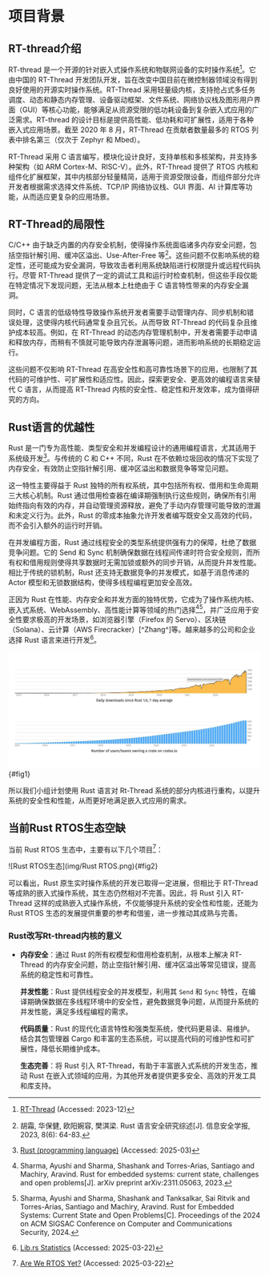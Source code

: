 # 项目背景

## RT-thread介绍

RT-thread 是一个开源的针对嵌入式操作系统和物联网设备的实时操作系统[^Wikipedia_2023b]。它由中国的 RT-Thread 开发团队开发，旨在改变中国目前在微控制器领域没有得到良好使用的开源实时操作系统。RT-Thread 采用轻量级内核，支持抢占式多任务调度、动态和静态内存管理、设备驱动框架、文件系统、网络协议栈及图形用户界面（GUI）等核心功能，能够满足从资源受限的低功耗设备到复杂嵌入式应用的广泛需求。RT-thread 的设计目标是提供高性能、低功耗和可扩展性，适用于各种嵌入式应用场景。截至 2020 年 8 月，RT-Thread 在贡献者数量最多的 RTOS 列表中排名第三（仅次于 Zephyr 和 Mbed）。

RT-Thread 采用 C 语言编写，模块化设计良好，支持单核和多核架构，并支持多种架构（如 ARM Cortex-M、RISC-V）。此外，RT-Thread 提供了 RTOS 内核和组件化扩展框架，其中内核部分轻量精简，适用于资源受限设备，而组件部分允许开发者根据需求选择文件系统、TCP/IP 网络协议栈、GUI 界面、AI 计算库等功能，从而适应更复杂的应用场景。

## RT-Thread的局限性

C/C++ 由于缺乏内置的内存安全机制，使得操作系统面临诸多内存安全问题，包括空指针解引用、缓冲区溢出、Use-After-Free 等[^2023rust]。这些问题不仅影响系统的稳定性，还可能成为安全漏洞，导致攻击者利用系统缺陷进行权限提升或远程代码执行。尽管 RT-Thread 提供了一定的调试工具和运行时检查机制，但这些手段仅能在特定情况下发现问题，无法从根本上杜绝由于 C 语言特性带来的内存安全漏洞。

同时，C 语言的低级特性导致操作系统开发者需要手动管理内存、同步机制和错误处理，这使得内核代码通常复杂且冗长。从而导致 RT-Thread 的代码复杂且维护成本较高。例如，在 RT-Thread 的动态内存管理机制中，开发者需要手动申请和释放内存，而稍有不慎就可能导致内存泄漏等问题，进而影响系统的长期稳定运行。

这些问题不仅影响 RT-Thread 在高安全性和高可靠性场景下的应用，也限制了其代码的可维护性、可扩展性和适应性。因此，探索更安全、更高效的编程语言来替代 C 语言，从而提高 RT-Thread 内核的安全性、稳定性和开发效率，成为值得研究的方向。

## Rust语言的优越性

Rust 是一门专为高性能、类型安全和并发编程设计的通用编程语言，尤其适用于系统级开发[^Wikipedia_2025]。与传统的 C 和 C++ 不同，Rust 在不依赖垃圾回收的情况下实现了内存安全，有效防止空指针解引用、缓冲区溢出和数据竞争等常见问题。

这一特性主要得益于 Rust 独特的所有权系统，其中包括所有权、借用和生命周期三大核心机制。Rust 通过借用检查器在编译期强制执行这些规则，确保所有引用始终指向有效的内存，并自动管理资源释放，避免了手动内存管理可能导致的泄漏和未定义行为。此外，Rust 的零成本抽象允许开发者编写既安全又高效的代码，而不会引入额外的运行时开销。

在并发编程方面，Rust 通过线程安全的类型系统提供强有力的保障，杜绝了数据竞争问题。它的 Send 和 Sync 机制确保数据在线程间传递时符合安全规则，而所有权和借用规则使得共享数据时无需加锁或额外的同步开销，从而提升并发性能。相比于传统的锁机制，Rust 还支持无数据竞争的并发模式，如基于消息传递的 Actor 模型和无锁数据结构，使得多线程编程更加安全高效。

正因为 Rust 在性能、内存安全和并发方面的独特优势，它成为了操作系统内核、嵌入式系统、WebAssembly、高性能计算等领域的热门选择[^sharma2023rust][^sharma2024rust]，并广泛应用于安全性要求极高的开发场景，如浏览器引擎（Firefox 的 Servo）、区块链（Solana）、云计算（AWS Firecracker）[^Zhang^]等。越来越多的公司和企业选择 Rust 语言来进行开发[^Lib.rs]。

![Rust下载量和公司使用情况](img/lib-rs-stats-rust-downloads-users.jpg){#fig1}

所以我们小组计划使用 Rust 语言对 Rt-Thread 系统的部分内核进行重构，以提升系统的安全性和性能，从而更好地满足嵌入式应用的需求。

## 当前Rust RTOS生态空缺

当前 Rust RTOS 生态中，主要有以下几个项目[^AreWeRTOSYet]：

![Rust RTOS生态](img/Rust RTOS.png){#fig2}

可以看出，Rust 原生实时操作系统的开发已取得一定进展，但相比于 RT-Thread 等成熟的嵌入式操作系统，其生态仍然相对不完善。因此，将 Rust 引入 RT-Thread 这样的成熟嵌入式操作系统，不仅能够提升系统的安全性和性能，还能为 Rust RTOS 生态的发展提供重要的参考和借鉴，进一步推动其成熟与完善。

### Rust改写Rt-thread内核的意义

+ **内存安全**：通过 Rust 的所有权模型和借用检查机制，从根本上解决 RT-Thread 的内存安全问题，防止空指针解引用、缓冲区溢出等常见错误，提高系统的稳定性和可靠性。

  **并发性能**：Rust 提供线程安全的并发模型，利用其 `Send` 和 `Sync` 特性，在编译期确保数据在多线程环境中的安全性，避免数据竞争问题，从而提升系统的并发性能，满足多线程编程的需求。

  **代码质量**：Rust 的现代化语言特性和强类型系统，使代码更易读、易维护。结合其包管理器 Cargo 和丰富的生态系统，可以提高代码的可维护性和可扩展性，降低长期维护成本。

  **生态完善**：将 Rust 引入 RT-Thread，有助于丰富嵌入式系统的开发生态，推动 Rust 在嵌入式领域的应用，为其他开发者提供更多安全、高效的开发工具和库支持。

[^RTThread]: [RT-Thread Documentation](https://www.rt-thread.org/document/site/#/) (Accessed: 2025-03-18)
[^Wikipedia_2025]: [Rust (programming language)](https://en.wikipedia.org/wiki/Rust_(programming_language)) (Accessed: 2025-03)
[^Wikipedia_2023b]: [RT-Thread](https://en.wikipedia.org/wiki/RT-Thread) (Accessed: 2023-12)
[^2023rust]: 胡霜, 华保健, 欧阳婉容, 樊淇梁. Rust 语言安全研究综述[J]. 信息安全学报, 2023, 8(6): 64-83.
[^sharma2023rust]: Sharma, Ayushi and Sharma, Shashank and Torres-Arias, Santiago and Machiry, Aravind. Rust for embedded systems: current state, challenges and open problems[J]. arXiv preprint arXiv:2311.05063, 2023.
[^sharma2024rust]: Sharma, Ayushi and Sharma, Shashank and Tanksalkar, Sai Ritvik and Torres-Arias, Santiago and Machiry, Aravind. Rust for Embedded Systems: Current State and Open Problems[C]. Proceedings of the 2024 on ACM SIGSAC Conference on Computer and Communications Security, 2024.
[^Zhang]: [Rust 2022 全球商业化应用盘点](https://rustmagazine.org/issue-1/2022-review-the-adoption-of-rust-in-business-zh/) (Accessed: 2025-03-22)
[^Lib.rs]: [Lib.rs Statistics](https://lib.rs/stats) (Accessed: 2025-03-22)
[^AreWeRTOSYet]: [Are We RTOS Yet?](https://arewertosyet.com/) (Accessed: 2025-03-22)